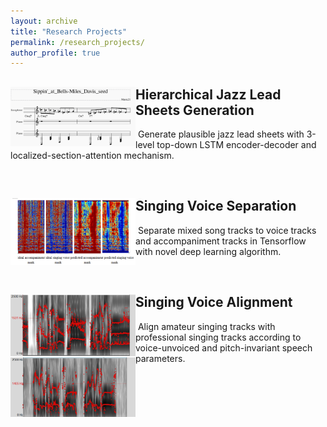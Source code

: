 ```yaml
---
layout: archive
title: "Research Projects"
permalink: /research_projects/
author_profile: true
---
```




## <img src="https://raw.githubusercontent.com/lhy9816/lhy9816.github.io/master/images/general_logo.png" align="left" width="200">	Hierarchical Jazz Lead Sheets Generation

​	 Generate plausible jazz lead sheets with 3-level top-down LSTM  	 encoder-decoder and localized-section-attention mechanism.

<br>

## <img src="https://raw.githubusercontent.com/lhy9816/lhy9816.github.io/master/images/separation_res-1.png" align="left" width="200">	Singing Voice Separation

​	 Separate mixed song tracks to voice tracks and accompaniment 	 tracks in Tensorflow with novel deep learning algorithm.

<br>

## <img src="https://raw.githubusercontent.com/lhy9816/lhy9816.github.io/master/images/singing_voice_praats.png" align="left" width="200">	Singing Voice Alignment

​	 Align amateur singing tracks with professional singing tracks 	    	 according to voice-unvoiced and pitch-invariant speech 			        	 parameters.

